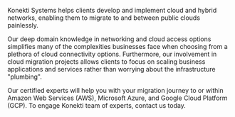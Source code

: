 <p>Konekti Systems helps clients develop and implement cloud and hybrid networks, enabling them to migrate to and between 
public clouds painlessly.</p>

<p>Our deep domain knowledge in networking and cloud access options simplifies many of the complexities businesses face when choosing from a plethora of cloud connectivity options. Furthermore, our involvement in cloud migration projects allows clients to focus on scaling business applications and services rather than worrying 
about the infrastructure "plumbing".</p>

<p>Our certified experts will help you with your migration journey to or within Amazon 
Web Services (AWS), Microsoft Azure, and Google Cloud Platform (GCP). To engage Konekti team of experts, contact us today.</p>
